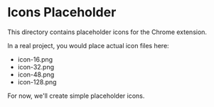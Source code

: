 # Icons Placeholder

This directory contains placeholder icons for the Chrome extension.

In a real project, you would place actual icon files here:
- icon-16.png
- icon-32.png  
- icon-48.png
- icon-128.png

For now, we'll create simple placeholder icons.